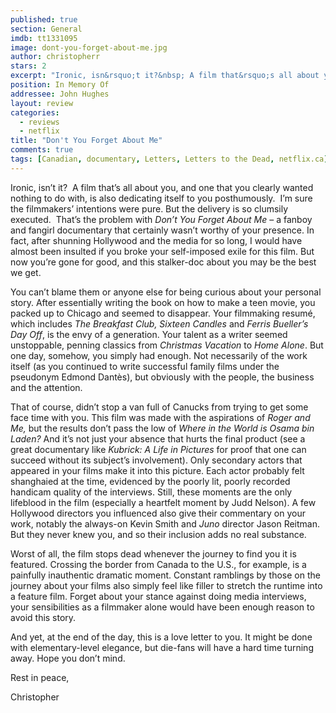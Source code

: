 ```yaml
---
published: true
section: General
imdb: tt1331095
image: dont-you-forget-about-me.jpg
author: christopherr
stars: 2
excerpt: "Ironic, isn&rsquo;t it?&nbsp; A film that&rsquo;s all about you, and one that you clearly wanted nothing to do with, is also dedicating itself to you posthumously.&nbsp; I&rsquo;m sure the filmmakers&rsquo; intentions were pure. But the delivery is so clumsily executed.&nbsp; That&rsquo;s the problem with <em>Don&rsquo;t You Forget About Me</em> &ndash; a fanboy and fangirl documentary that certainly wasn&rsquo;t worthy of your presence. In fact, after shunning Hollywood and the media for so long, I would have almost been insulted if you broke your self-imposed exile for this film. But now you&rsquo;re gone for good, and this stalker-doc about you may be the best we get."
position: In Memory Of
addressee: John Hughes
layout: review
categories: 
  - reviews
  - netflix
title: "Don't You Forget About Me"
comments: true
tags: [Canadian, documentary, Letters, Letters to the Dead, netflix.ca]
---
```

<p>Ironic, isn&rsquo;t it?&nbsp; A film that&rsquo;s all about you, and one that you clearly wanted nothing to do with, is also dedicating itself to you posthumously.&nbsp; I&rsquo;m sure the filmmakers&rsquo; intentions were pure. But the delivery is so clumsily executed.&nbsp; That&rsquo;s the problem with <em>Don&rsquo;t You Forget About Me</em> &ndash; a fanboy and fangirl documentary that certainly wasn&rsquo;t worthy of your presence. In fact, after shunning Hollywood and the media for so long, I would have almost been insulted if you broke your self-imposed exile for this film. But now you&rsquo;re gone for good, and this stalker-doc about you may be the best we get.</p>
<p>You can&rsquo;t blame them or anyone else for being curious about your personal story. After essentially writing the book on how to make a teen movie, you packed up to Chicago and seemed to disappear. Your filmmaking resum&eacute;, which includes <em>The Breakfast Club, Sixteen Candles </em>and <em>Ferris Bueller&rsquo;s Day Off</em>, is the envy of a generation. Your talent as a writer seemed unstoppable, penning classics from <em>Christmas Vacation</em> to <em>Home Alone</em>. But one day, somehow, you simply had enough. Not necessarily of the work itself (as you continued to write successful family films under the pseudonym Edmond Dant&egrave;s), but obviously with the people, the business and the attention.</p>
<p>That of course, didn&rsquo;t stop a van full of Canucks from trying to get some face time with you. This film was made with the aspirations of <em>Roger and Me,</em> but the results don&rsquo;t pass the low of <em>Where in the World is Osama bin Laden?</em> And it&rsquo;s not just your absence that hurts the final product (see a great documentary like <em>Kubrick: A Life in Pictures</em> for proof that one can succeed without its subject&rsquo;s involvement). Only secondary actors that appeared in your films make it into this picture. Each actor probably felt shanghaied at the time, evidenced by the poorly lit, poorly recorded handicam quality of the interviews. Still, these moments are the only lifeblood in the film (especially a heartfelt moment by Judd Nelson). A few Hollywood directors you influenced also give their commentary on your work, notably the always-on Kevin Smith and <em>Juno</em> director Jason Reitman. But they never knew you, and so their inclusion adds no real substance.</p>
<p>Worst of all, the film stops dead whenever the journey to find you it is featured. Crossing the border from Canada to the U.S., for example, is a painfully inauthentic dramatic moment. Constant ramblings by those on the journey about your films also simply feel like filler to stretch the runtime into a feature film. Forget about your stance against doing media interviews, your sensibilities as a filmmaker alone would have been enough reason to avoid this story.</p>
<p>And yet, at the end of the day, this is a love letter to you. It might be done with elementary-level elegance, but die-fans will have a hard time turning away. Hope you don&rsquo;t mind.</p>
<p>Rest in peace,</p>
<p>Christopher</p>